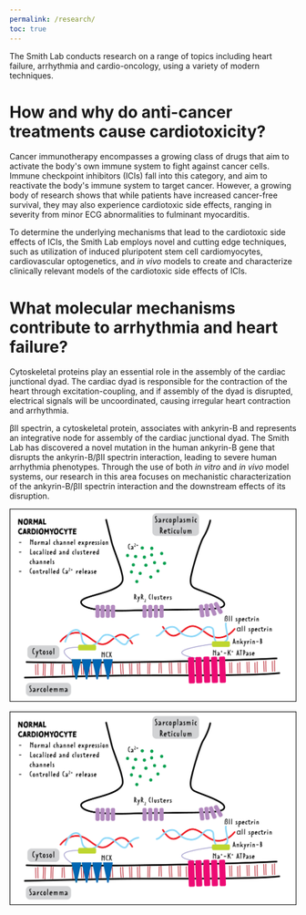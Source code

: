 ```yaml
---
permalink: /research/
toc: true
---
```


The Smith Lab conducts research on a range of topics including heart failure, arrhythmia and cardio-oncology, using a variety of modern techniques. 

# How and why do anti-cancer treatments cause cardiotoxicity?

Cancer immunotherapy encompasses a growing class of drugs that aim to activate the body's own immune system to fight against cancer cells. Immune checkpoint inhibitors (ICIs) fall into this category, and aim to reactivate the body's immune system to target cancer. However, a growing body of research shows that while patients have increased cancer-free survival, they may also experience cardiotoxic side effects, ranging in severity from minor ECG abnormalities to fulminant myocarditis. 

To determine the underlying mechanisms that lead to the cardiotoxic side effects of ICIs, the Smith Lab employs novel and cutting edge techniques, such as utilization of induced pluripotent stem cell cardiomyocytes, cardiovascular optogenetics, and *in vivo* models to create and characterize clinically relevant models of the cardiotoxic side effects of ICIs.

# What molecular mechanisms contribute to arrhythmia and heart failure?

Cytoskeletal proteins play an essential role in the assembly of the cardiac junctional dyad. The cardiac dyad is responsible for the contraction of the heart through excitation-coupling, and if assembly of the dyad is disrupted, electrical signals will be uncoordinated, causing irregular heart contraction and arrhythmia. 

βII spectrin, a cytoskeletal protein, associates with ankyrin-B and represents an integrative node for assembly of the cardiac junctional dyad. The Smith Lab has discovered a novel mutation in the human ankyrin-B gene that disrupts the ankyrin-B/βII spectrin interaction, leading to severe human arrhythmia phenotypes. Through the use of both *in vitro* and *in vivo* model systems, our research in this area focuses on mechanistic characterization of the ankyrin-B/βII spectrin interaction and the downstream effects of its disruption.

![image](/assets/images/normal_CM.png)

<img src="/assets/images/normal_CM.png"/>